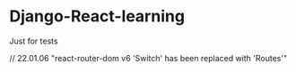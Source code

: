 # Django-React-learning
Just for tests

// 22.01.06 "react-router-dom v6 'Switch' has been replaced with 'Routes'"
